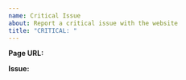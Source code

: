 ```yaml
---
name: Critical Issue
about: Report a critical issue with the website
title: "CRITICAL: "
---
```

<!--
  For errors, typos, etc in documentation or other website copy, please send a PR.

  This form should only be used for critical problems (security issues, accessibility problems, etc).
  Out-of-scope reports will be closed without further elaboration.
-->

<!-- Issue Report -->

**Page URL:** <!-- Where is the problem -->

**Issue:** <!-- What is wrong with it? -->
